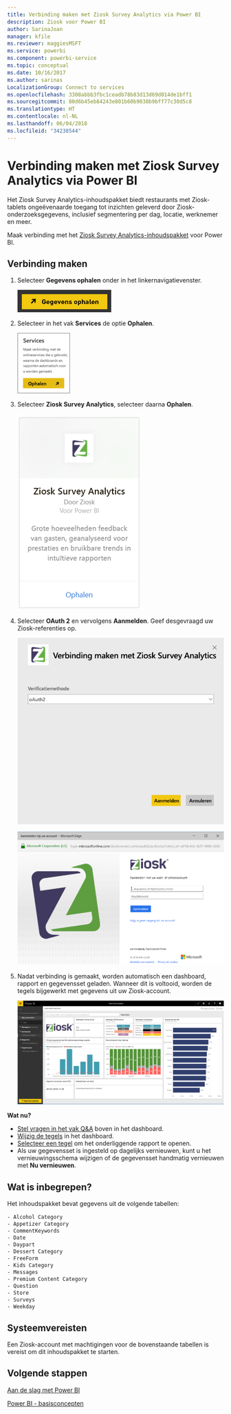 ```yaml
---
title: Verbinding maken met Ziosk Survey Analytics via Power BI
description: Ziosk voor Power BI
author: SarinaJoan
manager: kfile
ms.reviewer: maggiesMSFT
ms.service: powerbi
ms.component: powerbi-service
ms.topic: conceptual
ms.date: 10/16/2017
ms.author: sarinas
LocalizationGroup: Connect to services
ms.openlocfilehash: 3308abbb3fbc1ceadb78b83d13d69d014de1bff1
ms.sourcegitcommit: 80d6b45eb84243e801b60b9038b9bff77c30d5c8
ms.translationtype: HT
ms.contentlocale: nl-NL
ms.lasthandoff: 06/04/2018
ms.locfileid: "34238544"
---
```

# <a name="connect-to-ziosk-survey-analytics-with-power-bi"></a>Verbinding maken met Ziosk Survey Analytics via Power BI
Het Ziosk Survey Analytics-inhoudspakket biedt restaurants met Ziosk-tablets ongeëvenaarde toegang tot inzichten geleverd door Ziosk-onderzoeksgegevens, inclusief segmentering per dag, locatie, werknemer en meer.

Maak verbinding met het [Ziosk Survey Analytics-inhoudspakket](https://app.powerbi.com/getdata/services/ziosk-survey-analytics) voor Power BI.

## <a name="how-to-connect"></a>Verbinding maken
1. Selecteer **Gegevens ophalen** onder in het linkernavigatievenster.  
   
    ![](media/service-connect-to-ziosk/getdata.png)
2. Selecteer in het vak **Services** de optie **Ophalen**.  
   
    ![](media/service-connect-to-ziosk/services.png)
3. Selecteer **Ziosk Survey Analytics**, selecteer daarna **Ophalen**.  
   
    ![](media/service-connect-to-ziosk/ziosk.png)
4. Selecteer **OAuth 2** en vervolgens **Aanmelden**. Geef desgevraagd uw Ziosk-referenties op.
   
    ![](media/service-connect-to-ziosk/creds.png)
   
    ![](media/service-connect-to-ziosk/creds2.png)
5. Nadat verbinding is gemaakt, worden automatisch een dashboard, rapport en gegevensset geladen. Wanneer dit is voltooid, worden de tegels bijgewerkt met gegevens uit uw Ziosk-account.
   
    ![](media/service-connect-to-ziosk/dashboard.png)

**Wat nu?**

* [Stel vragen in het vak Q&A](power-bi-q-and-a.md) boven in het dashboard.
* [Wijzig de tegels](service-dashboard-edit-tile.md) in het dashboard.
* [Selecteer een tegel](service-dashboard-tiles.md) om het onderliggende rapport te openen.
* Als uw gegevensset is ingesteld op dagelijks vernieuwen, kunt u het vernieuwingsschema wijzigen of de gegevensset handmatig vernieuwen met **Nu vernieuwen**.

## <a name="whats-included"></a>Wat is inbegrepen?
Het inhoudspakket bevat gegevens uit de volgende tabellen:  

    - Alcohol Category  
    - Appetizer Category  
    - CommentKeywords  
    - Date  
    - Daypart  
    - Dessert Category  
    - FreeForm  
    - Kids Category  
    - Messages  
    - Premium Content Category  
    - Question  
    - Store  
    - Surveys  
    - Weekday  


## <a name="system-requirements"></a>Systeemvereisten
Een Ziosk-account met machtigingen voor de bovenstaande tabellen is vereist om dit inhoudspakket te starten.

## <a name="next-steps"></a>Volgende stappen
[Aan de slag met Power BI](service-get-started.md)

[Power BI - basisconcepten](service-basic-concepts.md)


